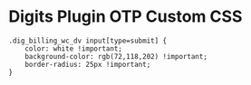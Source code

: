 # Digits Plugin OTP Custom CSS
```
.dig_billing_wc_dv input[type=submit] {
    color: white !important;
    background-color: rgb(72,118,202) !important;
    border-radius: 25px !important;
}
```

